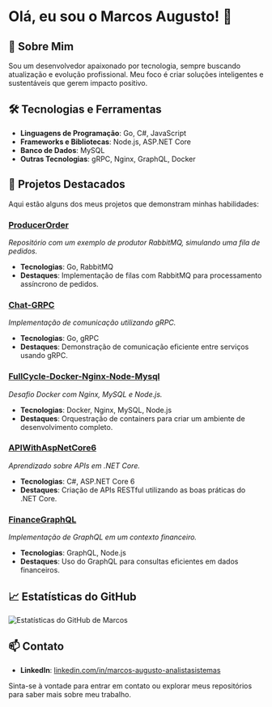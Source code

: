 # Olá, eu sou o Marcos Augusto! 👋

## 🚀 Sobre Mim

Sou um desenvolvedor apaixonado por tecnologia, sempre buscando atualização e evolução profissional. Meu foco é criar soluções inteligentes e sustentáveis que gerem impacto positivo.

## 🛠 Tecnologias e Ferramentas

- **Linguagens de Programação**: Go, C#, JavaScript
- **Frameworks e Bibliotecas**: Node.js, ASP.NET Core
- **Banco de Dados**: MySQL
- **Outras Tecnologias**: gRPC, Nginx, GraphQL, Docker

## 🔧 Projetos Destacados

Aqui estão alguns dos meus projetos que demonstram minhas habilidades:

### [ProducerOrder](https://github.com/Msaorc/ProducerOrder)

*Repositório com um exemplo de produtor RabbitMQ, simulando uma fila de pedidos.*

- **Tecnologias**: Go, RabbitMQ
- **Destaques**: Implementação de filas com RabbitMQ para processamento assíncrono de pedidos.

### [Chat-GRPC](https://github.com/Msaorc/Chat-GRPC)

*Implementação de comunicação utilizando gRPC.*

- **Tecnologias**: Go, gRPC
- **Destaques**: Demonstração de comunicação eficiente entre serviços usando gRPC.

### [FullCycle-Docker-Nginx-Node-Mysql](https://github.com/Msaorc/FullCycle-Docker-Nginx-Node-Mysql)

*Desafio Docker com Nginx, MySQL e Node.js.*

- **Tecnologias**: Docker, Nginx, MySQL, Node.js
- **Destaques**: Orquestração de containers para criar um ambiente de desenvolvimento completo.

### [APIWithAspNetCore6](https://github.com/Msaorc/APIWithAspNetCore6)

*Aprendizado sobre APIs em .NET Core.*

- **Tecnologias**: C#, ASP.NET Core 6
- **Destaques**: Criação de APIs RESTful utilizando as boas práticas do .NET Core.

### [FinanceGraphQL](https://github.com/Msaorc/FinanceGraphQL)

*Implementação de GraphQL em um contexto financeiro.*

- **Tecnologias**: GraphQL, Node.js
- **Destaques**: Uso do GraphQL para consultas eficientes em dados financeiros.

## 📈 Estatísticas do GitHub

![Estatísticas do GitHub de Marcos](https://github-readme-stats.vercel.app/api?username=Msaorc&show_icons=true&theme=dracula)

## 📫 Contato

- **LinkedIn**: [linkedin.com/in/marcos-augusto-analistasistemas](https://www.linkedin.com/in/marcos-augusto-analistasistemas)

Sinta-se à vontade para entrar em contato ou explorar meus repositórios para saber mais sobre meu trabalho.
